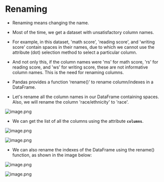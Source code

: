# Renaming

* Renaming means changing the name.

* Most of the time, we get a dataset with unsatisfactory column names.

* For example, in this dataset, 'math score', 'reading score', and 'writing score' contain spaces in their names, due to which we cannot use the attribute (dot) selection method to select a particular column. 

* And not only this, if the column names were 'ms' for math score, 'rs' for reading score, and 'ws' for writing score, these are not informative column names. This is the need for renaming columns.

* Pandas provides a function ‘rename()’ to rename column/indexes in a DataFrame.

* Let's rename all the column names in our DataFrame containing spaces. Also, we will rename the column 'race/ethnicity' to 'race'.







![image.png](https://dphi-live.s3.amazonaws.com/media_uploads/image_c549691d92c84a23b2202c20e0d13c20.png)






* We can get the list of all the columns using the attribute **`columns`**.





![image.png](https://dphi-live.s3.amazonaws.com/media_uploads/image_e52bfb1ea5f64422891e14fa2afad24f.png)





![image.png](https://dphi-live.s3.amazonaws.com/media_uploads/image_1dc745e4be2b45e3adaa8b279cb8be0e.png)





* We can also rename the indexes of the DataFrame using the rename() function, as shown in the image below:

![image.png](https://dphi-live.s3.amazonaws.com/media_uploads/image_55b82c3ed59e49438c8767bd019afe5b.png)


![image.png](https://dphi-live.s3.amazonaws.com/media_uploads/image_9e61b169af2c4f9f8e9d9c8afc9b326e.png)